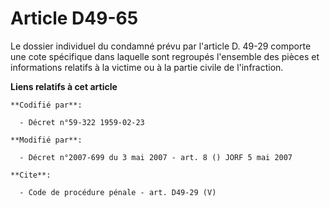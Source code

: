 # Article D49-65

Le dossier individuel du condamné prévu par l'article D. 49-29 comporte une cote spécifique dans laquelle sont regroupés
l'ensemble des pièces et informations relatifs à la victime ou à la partie civile de l'infraction.

**Liens relatifs à cet article**

	**Codifié par**:

	  - Décret n°59-322 1959-02-23

	**Modifié par**:

	  - Décret n°2007-699 du 3 mai 2007 - art. 8 () JORF 5 mai 2007

	**Cite**:

	  - Code de procédure pénale - art. D49-29 (V)
